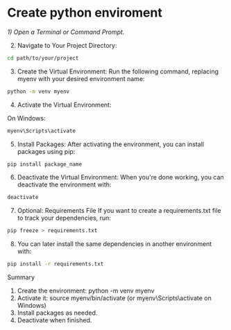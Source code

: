# Create python enviroment

*1) Open a Terminal or Command Prompt.*

2) Navigate to Your Project Directory:

```bash
cd path/to/your/project
```
3) Create the Virtual Environment: Run the following command, replacing myenv with your desired environment name:

```bash
python -m venv myenv
```
4) Activate the Virtual Environment:

On Windows:
```bash
myenv\Scripts\activate
```

5) Install Packages: After activating the environment, you can install packages using pip:

```bash
pip install package_name
```
6) Deactivate the Virtual Environment: When you're done working, you can deactivate the environment with:

```bash
deactivate
```
7) Optional: Requirements File
If you want to create a requirements.txt file to track your dependencies, run:

```bash
pip freeze > requirements.txt
```
8) You can later install the same dependencies in another environment with:

```bash
pip install -r requirements.txt
```

Summary
1) Create the environment: python -m venv myenv
2) Activate it: source myenv/bin/activate (or myenv\Scripts\activate on Windows)
3) Install packages as needed.
4) Deactivate when finished.